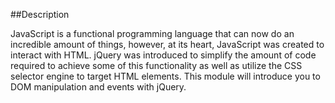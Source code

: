 ##Description

JavaScript is a functional programming language that can now do an incredible amount of things, however, at its heart, JavaScript was created to interact with HTML. jQuery was introduced to simplify the amount of code required to achieve some of this functionality as well as utilize the CSS selector engine to target HTML elements. This module will introduce you to DOM manipulation and events with jQuery.